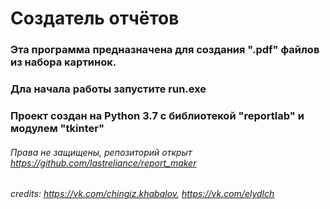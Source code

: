 # Создатель отчётов
### Эта программа предназначена для создания ".pdf" файлов из набора картинок.

### Дла начала работы запустите run.exe

### Проект создан на Python 3.7 с библиотекой "reportlab" и модулем "tkinter"


###### Права не защищены, репозиторий открыт https://github.com/lastreliance/report_maker
###### credits: https://vk.com/chingiz.khabalov, https://vk.com/elydlch